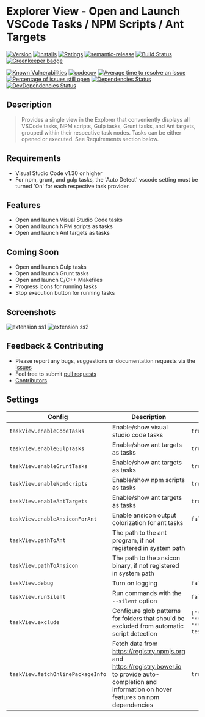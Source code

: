 # Explorer View - Open and Launch VSCode Tasks / NPM Scripts / Ant Targets

[![Version](https://vsmarketplacebadge.apphb.com/version-short/spmeesseman.vscode-taskview.svg)](https://marketplace.visualstudio.com/items?itemName=spmeesseman.vscode-taskview)
[![Installs](https://vsmarketplacebadge.apphb.com/installs-short/spmeesseman.vscode-taskview.svg)](https://marketplace.visualstudio.com/items?itemName=spmeesseman.vscode-taskview)
[![Ratings](https://vsmarketplacebadge.apphb.com/rating-short/spmeesseman.vscode-taskview.svg)](https://marketplace.visualstudio.com/items?itemName=spmeesseman.vscode-taskview)
[![semantic-release](https://img.shields.io/badge/%20%20%F0%9F%93%A6%F0%9F%9A%80-semantic--release-e10079.svg)](https://github.com/semantic-release/semantic-release)
[![Build Status](https://dev.azure.com/spmeesseman/vscode-taskview/_apis/build/status/spmeesseman.vscode-taskview?branchName=master)](https://dev.azure.com/spmeesseman/vscode-taskview/_build/latest?definitionId=6&branchName=master)
[![Greenkeeper badge](https://badges.greenkeeper.io/spmeesseman/vscode-taskview.svg)](https://greenkeeper.io/)

[![Known Vulnerabilities](https://snyk.io/test/github/spmeesseman/vscode-taskview/badge.svg)](https://snyk.io/test/github/spmeesseman/vscode-taskview)
[![codecov](https://codecov.io/gh/spmeesseman/vscode-taskview/branch/master/graph/badge.svg)](https://codecov.io/gh/spmeesseman/vscode-taskview)
[![Average time to resolve an issue](https://isitmaintained.com/badge/resolution/spmeesseman/vscode-taskview.svg)](https://isitmaintained.com/project/spmeesseman/vscode-taskview "Average time to resolve an issue")
[![Percentage of issues still open](https://isitmaintained.com/badge/open/spmeesseman/vscode-taskview.svg)](https://isitmaintained.com/project/spmeesseman/vscode-taskview "Percentage of issues still open")
[![Dependencies Status](https://david-dm.org/spmeesseman/vscode-taskview/status.svg)](https://david-dm.org/spmeesseman/vscode-taskview)
[![DevDependencies Status](https://david-dm.org/spmeesseman/vscode-taskview/dev-status.svg)](https://david-dm.org/spmeesseman/vscode-taskview?type=dev)

## Description

> Provides a single view in the Explorer that conveniently displays all VSCode tasks, NPM scripts, Gulp tasks, Grunt tasks, and Ant targets, grouped within their respective task nodes.  Tasks can be either opened or executed.  See Requirements section below.

## Requirements

* Visual Studio Code v1.30 or higher
* For npm, grunt, and gulp tasks, the 'Auto Detect' vscode setting must be turned 'On' for each respective task provider.

## Features

* Open and launch Visual Studio Code tasks
* Open and launch NPM scripts as tasks
* Open and launch Ant targets as tasks

## Coming Soon

* Open and launch Gulp tasks
* Open and launch Grunt tasks
* Open and launch C/C++ Makefiles
* Progress icons for running tasks
* Stop execution button for running tasks

## Screenshots

![extension ss1](https://github.com/spmeesseman/vscode-taskview/blob/master/res/taskview.png?raw=true)
![extension ss2](https://github.com/spmeesseman/vscode-taskview/blob/master/res/taskview2.png?raw=true)

## Feedback & Contributing

* Please report any bugs, suggestions or documentation requests via the
  [Issues](https://github.com/spmeesseman/vscode-taskview/issues)
* Feel free to submit
  [pull requests](https://github.com/spmeesseman/vscode-taskview/pulls)
* [Contributors](https://github.com/spmeesseman/vscode-taskview/graphs/contributors)

## Settings

|Config|Description|Default|
|-|-|-|
|`taskView.enableCodeTasks`|Enable/show visual studio code tasks|`true`|
|`taskView.enableGulpTasks`|Enable/show ant targets as tasks|`true`|
|`taskView.enableGruntTasks`|Enable/show ant targets as tasks|`true`|
|`taskView.enableNpmScripts`|Enable/show npm scripts as tasks|`true`|
|`taskView.enableAntTargets`|Enable/show ant targets as tasks|`true`|
|`taskView.enableAnsiconForAnt`|Enable ansicon output colorization for ant tasks|`false`|",
|`taskView.pathToAnt`|The path to the ant program, if not registered in system path||",
|`taskView.pathToAnsicon`|The path to the ansicon binary, if not registered in system path||",
|`taskView.debug`|Turn on logging|`false`|
|`taskView.runSilent`|Run commands with the `--silent` option|`false`|
|`taskView.exclude`|Configure glob patterns for folders that should be excluded from automatic script detection|`["**/ext/**", "**/packages/**", "**/.vscode-test/**""**/build**"]`|
|`taskView.fetchOnlinePackageInfo`|Fetch data from https://registry.npmjs.org and https://registry.bower.io to provide auto-completion and information on hover features on npm dependencies|`true`|
